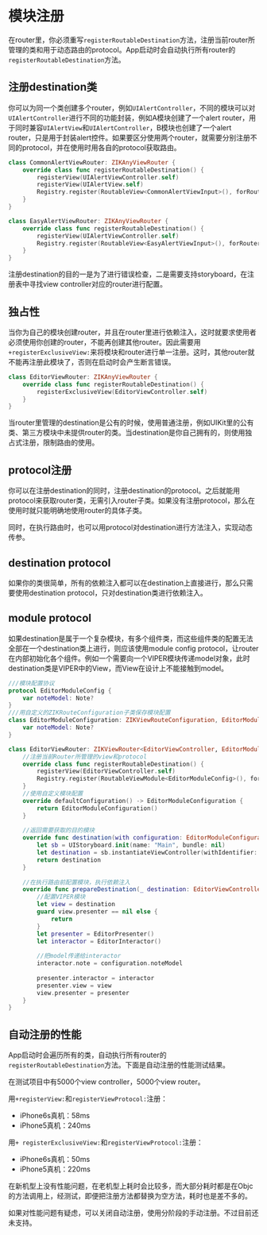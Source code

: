 # 模块注册

在router里，你必须重写`registerRoutableDestination`方法，注册当前router所管理的类和用于动态路由的protocol。App启动时会自动执行所有router的`registerRoutableDestination`方法。

## 注册destination类

你可以为同一个类创建多个router，例如`UIAlertController`，不同的模块可以对`UIAlertController`进行不同的功能封装，例如A模块创建了一个alert router，用于同时兼容`UIAlertView`和`UIAlertController`，B模块也创建了一个alert router，只是用于封装alert控件。如果要区分使用两个router，就需要分别注册不同的protocol，并在使用时用各自的protocol获取路由。

```swift
class CommonAlertViewRouter: ZIKAnyViewRouter {
    override class func registerRoutableDestination() {
        registerView(UIAlertViewController.self)
        registerView(UIAlertView.self)
        Registry.register(RoutableView<CommonAlertViewInput>(), forRouter: self)
    }
}
```
```swift
class EasyAlertViewRouter: ZIKAnyViewRouter {
    override class func registerRoutableDestination() {
        registerView(UIAlertViewController.self)
        Registry.register(RoutableView<EasyAlertViewInput>(), forRouter: self)
    }
}
```

注册destination的目的一是为了进行错误检查，二是需要支持storyboard，在注册表中寻找view controller对应的router进行配置。

## 独占性

当你为自己的模块创建router，并且在router里进行依赖注入，这时就要求使用者必须使用你创建的router，不能再创建其他router。因此需要用`+registerExclusiveView:`来将模块和router进行单一注册。这时，其他router就不能再注册此模块了，否则在启动时会产生断言错误。

```swift
class EditorViewRouter: ZIKAnyViewRouter {
    override class func registerRoutableDestination() {
        registerExclusiveView(EditorViewController.self)
    }
}
```
当router里管理的destination是公有的时候，使用普通注册，例如UIKit里的公有类、第三方模块中未提供router的类。当destination是你自己拥有的，则使用独占式注册，限制路由的使用。

## protocol注册

你可以在注册destination的同时，注册destination的protocol。之后就能用protocol来获取router类，无需引入router子类。如果没有注册protocol，那么在使用时就只能明确地使用router的具体子类。

同时，在执行路由时，也可以用protocol对destination进行方法注入，实现动态传参。

## destination protocol

如果你的类很简单，所有的依赖注入都可以在destination上直接进行，那么只需要使用destination protocol，只对destination类进行依赖注入。

## module protocol

如果destination是属于一个复杂模块，有多个组件类，而这些组件类的配置无法全部在一个destination类上进行，则应该使用module config protocol，让router在内部初始化各个组件。例如一个需要向一个VIPER模块传递model对象，此时destination类是VIPER中的View，而View在设计上不能接触到model。

```swift
///模块配置协议
protocol EditorModuleConfig {
    var noteModel: Note?
}
///用自定义的ZIKRouteConfiguration子类保存模块配置
class EditorModuleConfiguration: ZIKViewRouteConfiguration, EditorModuleConfig {
    var noteModel: Note?
}

class EditorViewRouter: ZIKViewRouter<EditorViewController, EditorModuleConfiguration, ZIKViewRemoveConfiguration> {
    //注册当前Router所管理的view和protocol
    override class func registerRoutableDestination() {
        registerView(EditorViewController.self)
        Registry.register(RoutableViewModule<EditorModuleConfig>(), forRouter: self)
    }
    //使用自定义模块配置
    override defaultConfiguration() -> EditorModuleConfiguration {
        return EditorModuleConfiguration()
    }
    
    //返回需要获取的目的模块
    override func destination(with configuration: EditorModuleConfiguration) -> EditorViewController? {
        let sb = UIStoryboard.init(name: "Main", bundle: nil)
        let destination = sb.instantiateViewController(withIdentifier: "EditorViewController") as! EditorViewController
        return destination
    }
    
    //在执行路由前配置模块，执行依赖注入
    override func prepareDestination(_ destination: EditorViewController, configuration: EditorModuleConfiguration) {
        //配置VIPER模块
        let view = destination
        guard view.presenter == nil else {
            return
        }
        let presenter = EditorPresenter()
        let interactor = EditorInteractor()
        
        //把model传递给interactor
        interactor.note = configuration.noteModel
        
        presenter.interactor = interactor
        presenter.view = view
        view.presenter = presenter
    }
}

```

## 自动注册的性能

App启动时会遍历所有的类，自动执行所有router的`registerRoutableDestination`方法。下面是自动注册的性能测试结果。

在测试项目中有5000个view controller，5000个view router。

用`+registerView:`和`registerViewProtocol:`注册：

* iPhone6s真机：58ms
* iPhone5真机：240ms

用`+ registerExclusiveView:`和`registerViewProtocol:`注册：

* iPhone6s真机：50ms
* iPhone5真机：220ms

在新机型上没有性能问题，在老机型上耗时会比较多，而大部分耗时都是在Objc的方法调用上，经测试，即便把注册方法都替换为空方法，耗时也是差不多的。

如果对性能问题有疑虑，可以关闭自动注册，使用分阶段的手动注册。不过目前还未支持。